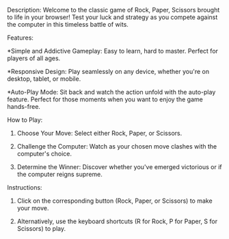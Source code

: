 Description:
Welcome to the classic game of Rock, Paper, Scissors brought to life in your browser! Test your luck and strategy as you compete against the computer in this timeless battle of wits.

Features:

  *Simple and Addictive Gameplay: Easy to learn, hard to master. Perfect for players of all ages.

  *Responsive Design: Play seamlessly on any device, whether you're on desktop, tablet, or mobile.

  *Auto-Play Mode: Sit back and watch the action unfold with the auto-play feature. Perfect for those moments when you want to enjoy the game hands-free.

How to Play:
1. Choose Your Move: Select either Rock, Paper, or Scissors.

2. Challenge the Computer: Watch as your chosen move clashes with the computer's choice.

3. Determine the Winner: Discover whether you've emerged victorious or if the computer reigns supreme.

Instructions:
1. Click on the corresponding button (Rock, Paper, or Scissors) to make your move.

2. Alternatively, use the keyboard shortcuts (R for Rock, P for Paper, S for Scissors) to play.
